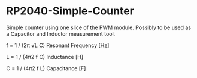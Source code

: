 # RP2040-Simple-Counter
Simple counter using one slice of the PWM module.
Possibly to be used as a Capacitor and Inductor measurement tool.

f = 1 / (2π √L C)   Resonant Frequency [Hz]

L = 1 / (4π2 f C)   Inductance [H]

C = 1 / (4π2 f L)   Capacitance [F]


